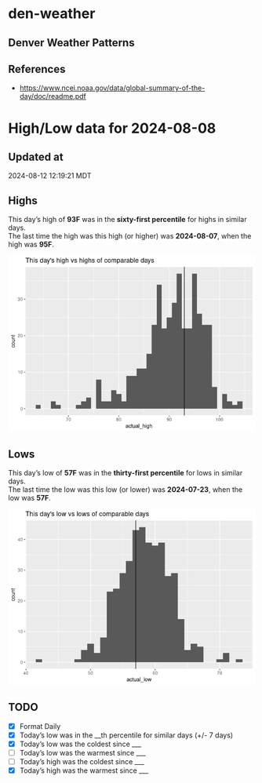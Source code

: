 

# den-weather

## Denver Weather Patterns

## References

- <https://www.ncei.noaa.gov/data/global-summary-of-the-day/doc/readme.pdf>

# High/Low data for 2024-08-08

## Updated at

2024-08-12 12:19:21 MDT

## Highs

This day’s high of **93F** was in the **sixty-first percentile** for
highs in similar days.  
The last time the high was this high (or higher) was **2024-08-07**,
when the high was **95F**.

![](readme_files/figure-commonmark/unnamed-chunk-4-1.png)

## Lows

This day’s low of **57F** was in the **thirty-first percentile** for
lows in similar days.  
The last time the low was this low (or lower) was **2024-07-23**, when
the low was **57F**.

![](readme_files/figure-commonmark/unnamed-chunk-6-1.png)

## TODO

- [x] Format Daily
- [x] Today’s low was in the \_\_th percentile for similar days (+/- 7
  days)
- [x] Today’s low was the coldest since \_\_\_
- [ ] Today’s low was the warmest since \_\_\_
- [ ] Today’s high was the coldest since \_\_\_
- [x] Today’s high was the warmest since \_\_\_
